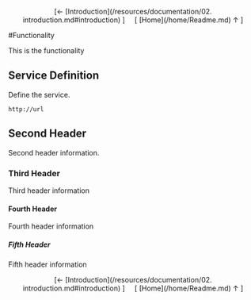 <!--autoheader--><p align='center'>[&larr; [Introduction](/resources/documentation/02. introduction.md#introduction) ]&nbsp;&nbsp;&nbsp;&nbsp;&nbsp;[ [Home](/home/Readme.md) &uarr; ]</p><!--/autoheader-->
#Functionality

This is the functionality

## Service Definition

Define the service.

```
http://url
```

## Second Header

Second header information.


### Third Header
Third header information

#### Fourth Header

Fourth header information

##### Fifth Header
Fifth header information
<!--autoheader--><p align='center'>[&larr; [Introduction](/resources/documentation/02. introduction.md#introduction) ]&nbsp;&nbsp;&nbsp;&nbsp;&nbsp;[ [Home](/home/Readme.md) &uarr; ]</p><!--/autoheader-->